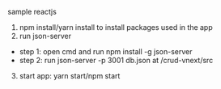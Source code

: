 sample reactjs

1. npm install/yarn install to install packages used in the app
2. run json-server

- step 1: open cmd and run npm install -g json-server
- step 2: run json-server -p 3001 db.json at /crud-vnext/src

3. start app: yarn start/npm start
